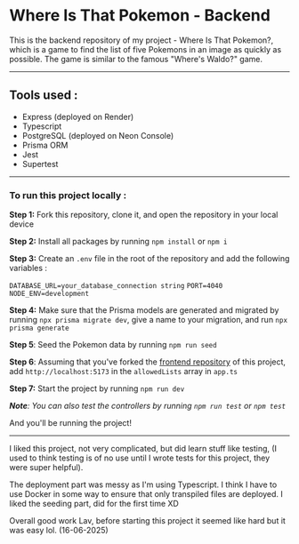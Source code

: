 # Where Is That Pokemon - Backend

This is the backend repository of my project - Where Is That Pokemon?, which is a game to find the list of five Pokemons in an image as quickly as possible. The game is similar to the famous "Where's Waldo?" game.

---

## Tools used :

- Express (deployed on Render)
- Typescript
- PostgreSQL (deployed on Neon Console)
- Prisma ORM
- Jest
- Supertest

---

### To run this project locally :

**Step 1:** Fork this repository, clone it, and open the repository in your local device

**Step 2:** Install all packages by running `npm install` or `npm i`

**Step 3:** Create an `.env` file in the root of the repository and add the following variables :

`DATABASE_URL=your_database_connection string`
`PORT=4040`
`NODE_ENV=development`

**Step 4:** Make sure that the Prisma models are generated and migrated by running `npx prisma migrate dev`, give a name to your migration, and run `npx prisma generate`

**Step 5**: Seed the Pokemon data by running `npm run seed`

**Step 6**: Assuming that you've forked the [frontend repository](https://github.com/lavhuyaar/where-is-that-pokemon) of this project, add `http://localhost:5173` in the `allowedLists` array in `app.ts`

**Step 7:** Start the project by running `npm run dev`

_**Note**: You can also test the controllers by running `npm run test` or `npm test`_

And you'll be running the project!

---

I liked this project, not very complicated, but did learn stuff like testing, (I used to think testing is of no use until I wrote tests for this project, they were super helpful).

The deployment part was messy as I'm using Typescript. I think I have to use Docker in some way to ensure that only transpiled files are deployed. I liked the seeding part, did for the first time XD

Overall good work Lav, before starting this project it seemed like hard but it was easy lol. (16-06-2025)
